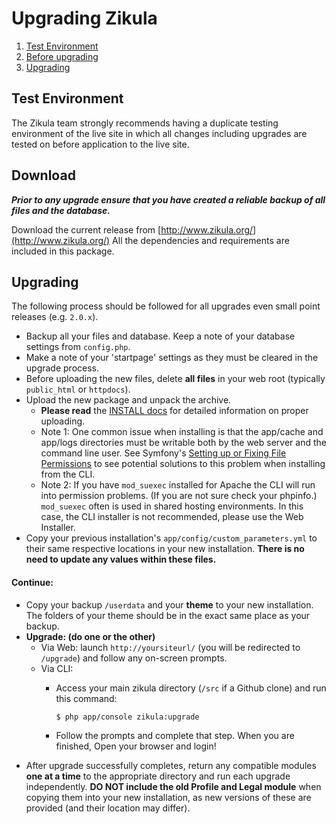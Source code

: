 Upgrading Zikula
================

  1. [Test Environment](#testenv)
  2. [Before upgrading](#download)
  3. [Upgrading](#upgrading)


<a name="testenv"></a>

Test Environment
----------------

The Zikula team strongly recommends having a duplicate testing environment of the live site in which all
changes including upgrades are tested on before application to the live site.


<a name="download"></a>

Download
--------

***Prior to any upgrade ensure that you have created a reliable backup of all files and the database.***

Download the current release from [http://www.zikula.org/](http://www.zikula.org/)
All the dependencies and requirements are included in this package.


<a name="upgrading"></a>

Upgrading
---------

The following process should be followed for all upgrades even small point releases (e.g. `2.0.x`).

  - Backup all your files and database. Keep a note of your database settings from `config.php`.
  - Make a note of your 'startpage' settings as they must be cleared in the upgrade process.
  - Before uploading the new files, delete **all files** in your web root (typically `public_html` or `httpdocs`).
  - Upload the new package and unpack the archive.
    - **Please read** the [INSTALL docs](INSTALL-2.0.md#upload) for detailed information on proper uploading.
    - Note 1: One common issue when installing is that the app/cache and app/logs directories must be writable both by the 
      web server and the command line user. See Symfony's [Setting up or Fixing File Permissions](http://symfony.com/doc/current/setup/file_permissions.html) 
      to see potential solutions to this problem when installing from the CLI.
    - Note 2: If you have `mod_suexec` installed for Apache the CLI will run into permission problems. (If you are not sure 
      check your phpinfo.) `mod_suexec` often is used in shared hosting environments. In this case, the CLI installer is not 
      recommended, please use the Web Installer.
  - Copy your previous installation's `app/config/custom_parameters.yml` to their same
    respective locations in your new installation. **There is no need to update any values within these files.**

#### Continue:

  - Copy your backup `/userdata` and your **theme** to your new installation. The folders of your theme should be
    in the exact same place as your backup.
  - **Upgrade: (do one or the other)**
    - Via Web: launch `http://yoursiteurl/` (you will be redirected to `/upgrade`) and follow any on-screen prompts.
    - Via CLI:
      - Access your main zikula directory (`/src` if a Github clone) and run this command:

         ```Shell
         $ php app/console zikula:upgrade
         ```

      - Follow the prompts and complete that step. When you are finished, Open your browser and login!
  - After upgrade successfully completes, return any compatible modules **one at a time** to the appropriate
    directory and run each upgrade independently. **DO NOT include the old Profile and Legal module** when copying them
    into your new installation, as new versions of these are provided (and their location may differ).

